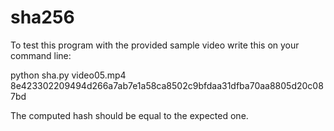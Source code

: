 # sha256

To test this program with the provided sample video write this on your command line:

python sha.py video05.mp4 8e423302209494d266a7ab7e1a58ca8502c9bfdaa31dfba70aa8805d20c087bd

The computed hash should be equal to the expected one.
